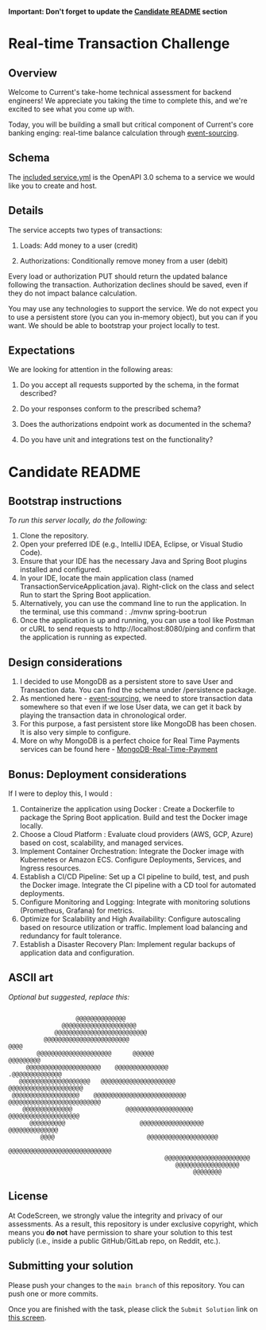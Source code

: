 **Important: Don't forget to update the [Candidate README](#candidate-readme) section**

Real-time Transaction Challenge
===============================
## Overview
Welcome to Current's take-home technical assessment for backend engineers! We appreciate you taking the time to complete this, and we're excited to see what you come up with.

Today, you will be building a small but critical component of Current's core banking enging: real-time balance calculation through [event-sourcing](https://martinfowler.com/eaaDev/EventSourcing.html).

## Schema
The [included service.yml](service.yml) is the OpenAPI 3.0 schema to a service we would like you to create and host. 

## Details
The service accepts two types of transactions:
1) Loads: Add money to a user (credit)

2) Authorizations: Conditionally remove money from a user (debit)

Every load or authorization PUT should return the updated balance following the transaction. Authorization declines should be saved, even if they do not impact balance calculation.

You may use any technologies to support the service. We do not expect you to use a persistent store (you can you in-memory object), but you can if you want. We should be able to bootstrap your project locally to test.

## Expectations
We are looking for attention in the following areas:
1) Do you accept all requests supported by the schema, in the format described?

2) Do your responses conform to the prescribed schema?

3) Does the authorizations endpoint work as documented in the schema?

4) Do you have unit and integrations test on the functionality?

# Candidate README
## Bootstrap instructions
*To run this server locally, do the following:*
1) Clone the repository.
2) Open your preferred IDE (e.g., IntelliJ IDEA, Eclipse, or Visual Studio Code).
3) Ensure that your IDE has the necessary Java and Spring Boot plugins installed and configured.
4) In your IDE, locate the main application class (named TransactionServiceApplication.java).
   Right-click on the class and select Run to start the Spring Boot application.
5) Alternatively, you can use the command line to run the application.
   In the terminal, use this command : ./mvnw spring-boot:run
6) Once the application is up and running, you can use a tool like Postman or cURL to send requests to http://localhost:8080/ping and confirm that the application is running as expected.

## Design considerations
1) I decided to use MongoDB as a persistent store to save User and Transaction data. You can find the schema under /persistence package.
2) As mentioned here - [event-sourcing](https://martinfowler.com/eaaDev/EventSourcing.html), we need to store transaction data somewhere so that even if we lose User data, we can get it back by playing the transaction data in chronological order.
3) For this purpose, a fast persistent store like MongoDB has been chosen. It is also very simple to configure. 
4) More on why MongoDB is a perfect choice for Real Time Payments services can be found here - [MongoDB-Real-Time-Payment](https://www.mongodb.com/resources/basics/real-time-payments)

## Bonus: Deployment considerations
 If I were to deploy this, I would :
1) Containerize the application using Docker :
   Create a Dockerfile to package the Spring Boot application.
   Build and test the Docker image locally.
2) Choose a Cloud Platform :
   Evaluate cloud providers (AWS, GCP, Azure) based on cost, scalability, and managed services.
3) Implement Container Orchestration:
   Integrate the Docker image with Kubernetes or Amazon ECS.
   Configure Deployments, Services, and Ingress resources.
4) Establish a CI/CD Pipeline:
   Set up a CI pipeline to build, test, and push the Docker image.
   Integrate the CI pipeline with a CD tool for automated deployments.
5) Configure Monitoring and Logging:
   Integrate with monitoring solutions (Prometheus, Grafana) for metrics.
6) Optimize for Scalability and High Availability:
   Configure autoscaling based on resource utilization or traffic.
   Implement load balancing and redundancy for fault tolerance.
6) Establish a Disaster Recovery Plan:
   Implement regular backups of application data and configuration.

## ASCII art
*Optional but suggested, replace this:*
```
                                                                                
                   @@@@@@@@@@@@@@                                               
               @@@@@@@@@@@@@@@@@@@@@                                            
             @@@@@@@@@@@@@@@@@@@@@@@@@@                                         
          @@@@@@@@@@@@@@@@@@@@@@@@                                  @@@@        
        @@@@@@@@@@@@@@@@@@@@@      @@@@@@                        @@@@@@@@@      
     @@@@@@@@@@@@@@@@@@@@@    @@@@@@@@@@@@@@@                 .@@@@@@@@@@@@@@   
   @@@@@@@@@@@@@@@@@@@@   @@@@@@@@@@@@@@@@@@@@@           @@@@@@@@@@@@@@@@@@@@@ 
 @@@@@@@@@@@@@@@@@@@    @@@@@@@@@@@@@@@@@@@@@@@@@@   @@@@@@@@@@@@@@@@@@@@@@@@@@ 
    @@@@@@@@@@@@@@               @@@@@@@@@@@@@@@@@@@    @@@@@@@@@@@@@@@@@@@@    
      @@@@@@@@@@                     @@@@@@@@@@@@@@@@@@    @@@@@@@@@@@@@@       
         @@@@                          @@@@@@@@@@@@@@@@@@@@                     
                                          @@@@@@@@@@@@@@@@@@@@@@@@@@@@@         
                                            @@@@@@@@@@@@@@@@@@@@@@@@            
                                               @@@@@@@@@@@@@@@@@@               
                                                    @@@@@@@@                    
```
## License

At CodeScreen, we strongly value the integrity and privacy of our assessments. As a result, this repository is under exclusive copyright, which means you **do not** have permission to share your solution to this test publicly (i.e., inside a public GitHub/GitLab repo, on Reddit, etc.). <br>

## Submitting your solution

Please push your changes to the `main branch` of this repository. You can push one or more commits. <br>

Once you are finished with the task, please click the `Submit Solution` link on <a href="https://app.codescreen.com/candidate/ad5f68d7-757e-4064-ab4b-c56540d68df3" target="_blank">this screen</a>.
